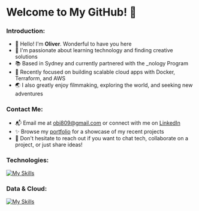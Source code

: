 # Welcome to My GitHub! 💫

### Introduction:

- 👋 Hello! I'm **Oliver**. Wonderful to have you here
- 🚀 I'm passionate about learning technology and finding creative solutions
- 📚 Based in Sydney and currently partnered with the _nology Program
- 🧩 Recently focused on building scalable cloud apps with Docker, Terraform, and AWS
- 🌏 I also greatly enjoy filmmaking, exploring the world, and seeking new adventures

### Contact Me:
- 📬 Email me at obj809@gmail.com or connect with me on [LinkedIn](https://www.linkedin.com/in/obj809/)
- ✨ Browse my [portfolio](https://cyberforge1.github.io/portfolio-project) for a showcase of my recent projects
- 💬 Don't hesitate to reach out if you want to chat tech, collaborate on a project, or just share ideas!

### Technologies:

[![My Skills](https://skillicons.dev/icons?i=js,ts,react,nodejs,express,nest,java,spring,python,flask,django)](https://skillicons.dev)

### Data & Cloud:

[![My Skills](https://skillicons.dev/icons?i=anaconda,docker,terraform,mongodb,firebase,postgres,mysql,aws)](https://skillicons.dev)

<!---
cyberforge1/cyberforge1 is a ✨ special ✨ repository because its `README.md` (this file) appears on your GitHub profile.
You can click the Preview link to take a look at your changes.
--->
<!---
- 🌱 Some recent interests include: Midjourney Image Generation, creating chatGPT assistants, and building projects with React
- 🧩 Additional interests include: Midjourney Image Generation, Social Media Data and ChatGPT Assistants
--->


